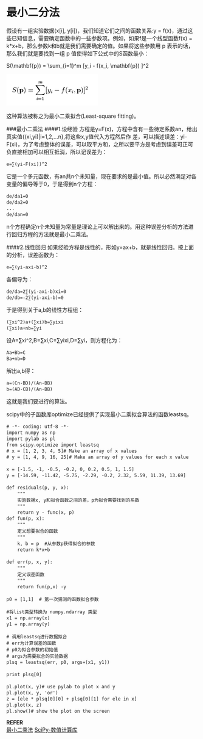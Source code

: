 最小二分法
====

假设有一组实验数据(x[i], y[i])，我们知道它们之间的函数关系:y = f(x)，通过这些已知信息，需要确定函数中的一些参数项。例如，如果f是一个线型函数f(x) = k*x+b，那么参数k和b就是我们需要确定的值。如果将这些参数用 p 表示的话，那么我们就是要找到一组 p 值使得如下公式中的S函数最小：

S(\mathbf{p}) = \sum_{i=1}^m [y_i - f(x_i, \mathbf{p}) ]^2

![1](1.png)

这种算法被称之为最小二乘拟合(Least-square fitting)。

###最小二乘法 
####1.设经验
方程是y=F(x)，方程中含有一些待定系数an，给出真实值{(xi,yi)|i=1,2,...n},将这些x,y值代入方程然后作
差，可以描述误差：yi-F(xi)，为了考虑整体的误差，可以取平方和，之所以要平方是考虑到误差可正可负直接相加可以相互抵消，所以记误差为：

    e=∑(yi-F(xi))^2

它是一个多元函数，有an共n个未知量，现在要求的是最小值。所以必然满足对各变量的偏导等于0，于是得到n个方程：

    de/da1=0
    de/da2=0
    ...
    de/dan=0

n个方程确定n个未知量为常量是理论上可以解出来的。用这种误差分析的方法进行回归方程的方法就是最小二乘法。

####2.线性回归
如果经验方程是线性的，形如y=ax+b，就是线性回归。按上面的分析，误差函数为：

    e=∑(yi-axi-b)^2

各偏导为：

    de/da=2∑(yi-axi-b)xi=0
    de/db=-2∑(yi-axi-b)=0

于是得到关于a,b的线性方程组：

    (∑xi^2)a+(∑xi)b=∑yixi
    (∑xi)a+nb=∑yi

设A=∑xi^2,B=∑xi,C=∑yixi,D=∑yi，则方程化为：

    Aa+Bb=C
    Ba+nb=D

解出a,b得：

    a=(Cn-BD)/(An-BB)
    b=(AD-CB)/(An-BB)
     
这就是我们要进行的算法。

scipy中的子函数库optimize已经提供了实现最小二乘拟合算法的函数leastsq。

    # -*- coding: utf-8 -*-
    import numpy as np
    import pylab as pl
    from scipy.optimize import leastsq
    # x = [1, 2, 3, 4, 5]# Make an array of x values
    # y = [1, 4, 9, 16, 25]# Make an array of y values for each x value
    
    x = [-1.5, -1, -0.5, -0.2, 0, 0.2, 0.5, 1, 1.5]
    y = [-14.59, -11.42, -5.75, -2.29, -0.2, 2.32, 5.59, 11.39, 13.69]
    
    def residuals(p, y, x):
        """
        实验数据x, y和拟合函数之间的差，p为拟合需要找到的系数
        """
        return y - func(x, p)
    def fun(p, x):
        """
        定义想要拟合的函数
        """
        k, b = p  #从参数p获得拟合的参数
        return k*x+b
    
    def err(p, x, y):
        """
        定义误差函数
        """
        return fun(p,x) -y
    
    p0 = [1,1]  # 第一次猜测的函数拟合参数
    
    #将list类型转换为 numpy.ndarray 类型
    x1 = np.array(x)
    y1 = np.array(y)
    
    # 调用leastsq进行数据拟合
    # err为计算误差的函数
    # p0为拟合参数的初始值
    # args为需要拟合的实验数据
    plsq = leastsq(err, p0, args=(x1, y1))
    
    print plsq[0]
    
    pl.plot(x, y)# use pylab to plot x and y
    pl.plot(x, y, 'or')
    z = [ele * plsq[0][0] + plsq[0][1] for ele in x]
    pl.plot(x, z)
    pl.show()# show the plot on the screen
 
**REFER**   
[最小二乘法](http://zh.wikipedia.org/wiki/%E6%9C%80%E5%B0%8F%E4%BA%8C%E4%B9%98%E6%B3%95)
[SciPy-数值计算库](http://cfa.everpcpc.com/scipy-doc/scipy_intro.html)